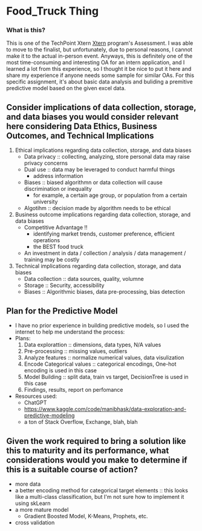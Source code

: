 # Food_Truck Thing

### What is this?
This is one of the TechPoint Xtern [Xtern](https://techpoint.org/xtern-students/) program's Assessment. I was able to move to the finalist, but unfortunately, due to personal reasons, I cannot make it to the actual in-person event. Anyways, this is definitely one of the most time-consuming and interesting OA for an intern application, and I learned a lot from this experience, so I thought it be nice to put it here and share my experience if anyone needs some sample for similar OAs. 
For this specific assignment, it's about basic data analysis and buliding a premitive predictive model based on the given excel data. 

## Consider implications of data collection, storage, and data biases you would consider relevant here considering Data Ethics, Business Outcomes, and Technical Implications
1. Ethical implications regarding data collection, storage, and data biases
   - Data privacy :: collecting, analyzing, store personal data may raise privacy concerns
   - Dual use :: data may be leveraged to conduct harmful things
       - address information
   - Biases :: biased algorithmn or data collection will cause discrimination or inequality
       - for example, a certain age group, or population from a certain university
   - Algotihm :: decision made by algorithm needs to be ethical
3. Business outcome implications regarding data collection, storage, and data biases
   - Competitive Advantage !!
       - identifying market trends, customer preference, efficient operations
       - the BEST food truck
   - An investment in data / collection / analysis / data management / training may be costly
5. Technical implications regarding data collection, storage, and data biases
   - Data collection :: data sources, quality, volumne
   - Storage :: Security, accessibility
   - Biases :: Algorithmic biases, data pre-processing, bias detection

## Plan for the Predictive Model
- I have no prior experience in building predictive models, so I used the internet to help me understand the process:
- Plans:
  1. Data explorattion :: dimensions, data types, N/A values
  2. Pre-processing :: missing values, outliers
  3. Analyze features :: normalize numerical values, data visulization
  4. Encode Categorical values :: categorical encodings, One-hot encoding is used in this case
  5. Model Building :: split data, train vs target, DecisionTree is used in this case
  6. Findings, results, report on perfomance
- Resources used:
   - ChatGPT
   - https://www.kaggle.com/code/manibhask/data-exploration-and-predictive-modeling
   - a ton of Stack Overflow, Exchange, blah, blah

## Given the work required to bring a solution like this to maturity and its performance, what considerations would you make to determine if this is a suitable course of action?
- more data
- a better encoding method for categorical target elements :: this looks like a multi-class classification, but I'm not sure how to implement it using skLearn
- a more mature model
     - Gradient Boosted Model, K-Means, Prophets, etc.
- cross validation 

